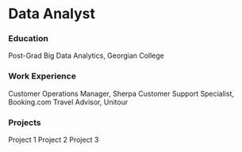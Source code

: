 # Data Analyst

### Education
Post-Grad Big Data Analytics, Georgian College

### Work Experience
Customer Operations Manager, Sherpa
Customer Support Specialist, Booking.com
Travel Advisor, Unitour

### Projects
Project 1
Project 2
Project 3

